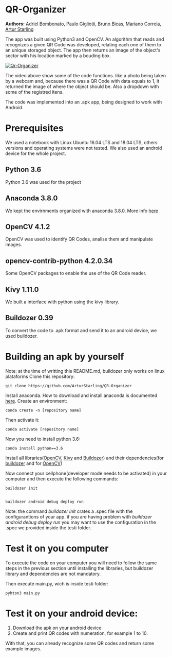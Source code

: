 # QR-Organizer

**Authors:** [Adriel Bombonato](https://github.com/Adribom), [Paulo Gigliotii](https://github.com/paulo-gigliotti), [Bruno Bicas](https://github.com/BrunoBicas), [Mariano Correia](https://github.com/mariano-correia), [Artur Starling](https://github.com/ArturStarling)

The app was built using Python3 and OpenCV. An algorithm that reads and recognizes a given QR Code was developed, relating each one of them to an unique storaged object. The app then returns an image of the object's sector with his location marked by a bouding box. 

<a href="https://imgflip.com/gif/431khh"><img src="https://imgflip.com/embed/431khh" title = "Qr-Organizer"/></a>

The video above show some of the code functions. like a photo being taken by a webcam and, because there was a QR Code with data equals to 1, it returned the image of where the object should be. Also a dropdown with some of the registred itens. 

The code was implemented into an .apk app, being designed to work with Android. 



# Prerequisites
We used a notebook with Linux Ubuntu 16.04 LTS and 18.04 LTS, others versions and operating systems were not tested. We also used an android device for the whole project.

## Python 3.6 
Python 3.6 was used for the project


## Anaconda 3.8.0
We kept the envirnments organized with anaconda 3.8.0. More info [here](https://www.anaconda.com/products/individual)

## OpenCV 4.1.2
OpenCV was used to identify QR Codes, analise them and manipulate images.

## opencv-contrib-python 4.2.0.34
Some OpenCV packages to enable the use of the QR Code reader. 

## Kivy 1.11.0
We built a interface with python using the kivy library.

## Buildozer 0.39
To convert the code to .apk format and send it to an android device, we used buildozer.


# Building an apk by yourself
Note: at the time of writting this README.md, buildozer only works on linux plataforms
Clone this repository:

	git clone https://github.com/ArturStarling/QR-Organizer
	
Install anaconda. How to download and install anaconda is documented [here](https://docs.anaconda.com/anaconda/install/).
Create an environment:

	conda create -n [repository name]
	
Then activate it:

	conda activate [repository name]
	
Now you need to install python 3.6:

	conda install python==3.6

Install all libraries([OpenCV](https://anaconda.org/conda-forge/opencv), [Kivy](https://anaconda.org/conda-forge/kivy) and [Buildozer](https://anaconda.org/travis/buildozer)) and their dependencies(for [buildozer](https://buildozer.readthedocs.io/en/latest/installation.html) and for [OpenCV](https://pypi.org/project/opencv-contrib-python/
))

Now connect your cellphone(developer mode needs to be activated) in your computer and then execute the following commands:
	
	buildozer init


	buildozer android debug deploy run
	
Note: the command *buildozer init* crates a .spec file with the configurantions of your app. if you are having problem with *buildozer android debug deploy run* you may want to use the configuration in the .spec we provided inside the testi folder.

# Test it on you computer
To execute the code on your computer you will need to follow the same steps in the previous section until installing the libraries, but buildozer library and dependencies are not mandatory.

Then execute main.py, wich is inside testi folder:
	
	pyhton3 main.py 

# Test it on your android device:
1. Download the apk on your android device
2. Create and print QR codes with numeration, for example 1 to 10.

With that, you can already recognize some QR codes and return some example images.
